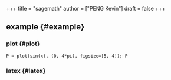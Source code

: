+++
title = "sagemath"
author = ["PENG Kevin"]
draft = false
+++

## example {#example}


### plot {#plot}

```sage
P = plot(sin(x), (0, 4*pi), figsize=[5, 4]); P
```


### latex {#latex}

```sage

```
